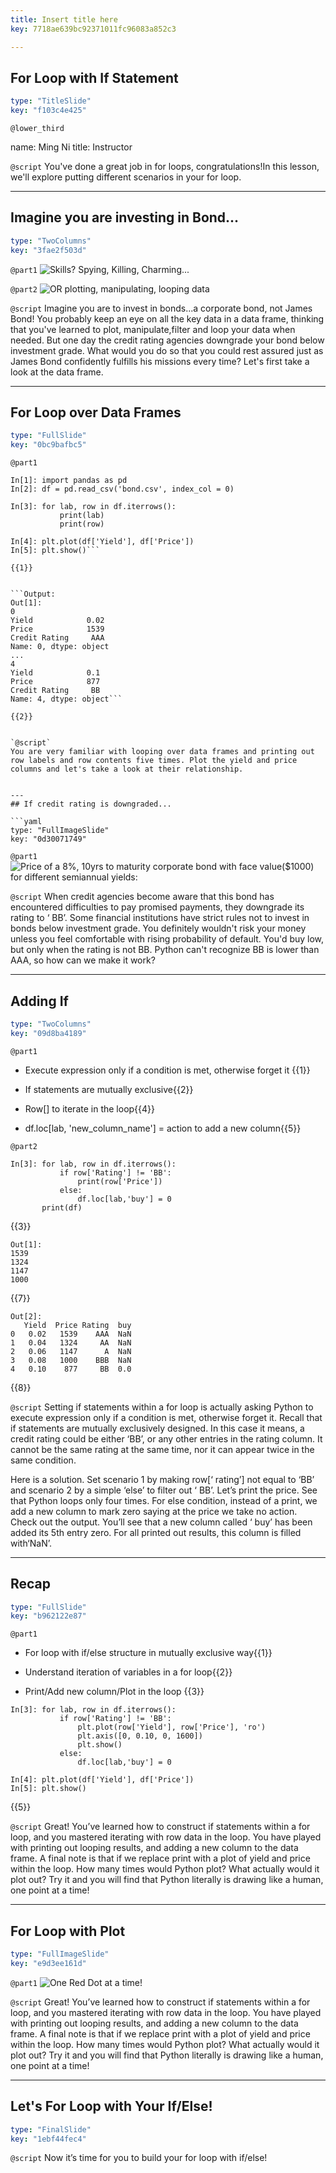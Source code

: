 ```yaml
---
title: Insert title here
key: 7718ae639bc92371011fc96083a852c3

---
```

## For Loop with If Statement

```yaml
type: "TitleSlide"
key: "f103c4e425"
```

`@lower_third`

name: Ming Ni
title: Instructor


`@script`
You've done a great job in for loops, congratulations!In this lesson, we'll explore putting different scenarios in your for loop.


---
## Imagine you are investing in Bond...

```yaml
type: "TwoColumns"
key: "3fae2f503d"
```

`@part1`
![Skills? Spying, Killing, Charming...](https://github.com/Jirehmountain/DataCamp/blob/master/james%20bond.jpg)


`@part2`
![OR plotting, manipulating, looping data](https://github.com/Jirehmountain/DataCamp/blob/master/corporate-bonds2-1-638.jpg)


`@script`
Imagine you are to invest in bonds...a corporate bond, not James Bond! You probably keep an eye on all the key data in a data frame, thinking that you've learned to plot, manipulate,filter and loop your data when needed. But one day the credit rating agencies downgrade your bond below investment grade. What would you do so that you could rest assured just as James Bond confidently fulfills his missions every time? Let's first take a look at the data frame.


---
## For Loop over Data Frames

```yaml
type: "FullSlide"
key: "0bc9bafbc5"
```

`@part1`
```Input:
In[1]: import pandas as pd
In[2]: df = pd.read_csv('bond.csv', index_col = 0) 

In[3]: for lab, row in df.iterrows():
           print(lab)
           print(row)

In[4]: plt.plot(df['Yield'], df['Price'])
In[5]: plt.show()```

{{1}} 


```Output:
Out[1]: 
0
Yield            0.02
Price            1539
Credit Rating     AAA
Name: 0, dtype: object
...
4
Yield            0.1
Price            877
Credit Rating     BB
Name: 4, dtype: object```

{{2}}


`@script`
You are very familiar with looping over data frames and printing out row labels and row contents five times. Plot the yield and price columns and let's take a look at their relationship.


---
## If credit rating is downgraded...

```yaml
type: "FullImageSlide"
key: "0d30071749"
```

`@part1`
![Price of a 8%, 10yrs to maturity corporate bond with face value($1000) for different semiannual yields:](https://github.com/Jirehmountain/DataCamp/blob/master/Bond%20price%20and%20yield.png)


`@script`
When credit agencies become aware that this bond has encountered difficulties to pay promised payments, they downgrade its rating to ‘ BB’. Some financial institutions have strict rules not to invest in bonds below investment grade. You definitely wouldn't risk your money unless you feel comfortable with rising probability of default. You'd buy low, but only when the rating is not BB. Python can't recognize BB is lower than AAA, so how can we make it work?


---
## Adding If

```yaml
type: "TwoColumns"
key: "09d8ba4189"
```

`@part1`
- Execute expression only if a condition is met, otherwise forget it {{1}} 

- If statements are mutually exclusive{{2}} 

- Row[] to iterate in the loop{{4}} 

- df.loc[lab, 'new_column_name'] = action to add a new column{{5}}


`@part2`
```Inputs:
In[3]: for lab, row in df.iterrows():  
           if row['Rating'] != 'BB':
               print(row['Price'])
           else:
               df.loc[lab,'buy'] = 0
       print(df)

```
{{3}} 

```Outputs:
Out[1]: 
1539           
1324
1147
1000          
```
{{7}} 

``` Outputs:
Out[2]:
   Yield  Price Rating  buy
0   0.02   1539    AAA  NaN
1   0.04   1324     AA  NaN
2   0.06   1147      A  NaN
3   0.08   1000    BBB  NaN
4   0.10    877     BB  0.0
``` 
{{8}}


`@script`
Setting if statements within a for loop is actually asking Python to execute expression only if a condition is met, otherwise forget it. Recall that if statements are mutually exclusively designed. In this case it means, a credit rating could be either ‘BB’, or any other entries in the rating column. It cannot be the same rating at the same time, nor it can appear twice in the same condition. 

Here is a solution. Set scenario 1 by making row[‘ rating’] not equal to ‘BB’ and scenario 2 by a simple ‘else’ to filter out ‘ BB’. Let’s print the price. See that Python loops only four times. For else condition, instead of a print, we add a new column to mark zero saying at the price we take no action. Check out the output. You’ll see that a new column called ‘ buy’ has been added its 5th entry zero. For all printed out results, this column is filled with‘NaN’.


---
## Recap

```yaml
type: "FullSlide"
key: "b962122e87"
```

`@part1`
- For loop with if/else structure in mutually exclusive way{{1}} 

- Understand iteration of variables in a for loop{{2}} 

- Print/Add new column/Plot in the loop
{{3}} 

```Inputs:
In[3]: for lab, row in df.iterrows():  
           if row['Rating'] != 'BB':
               plt.plot(row['Yield'], row['Price'], 'ro')
               plt.axis([0, 0.10, 0, 1600])
               plt.show()
           else:
               df.loc[lab,'buy'] = 0

In[4]: plt.plot(df['Yield'], df['Price'])
In[5]: plt.show()
```
{{5}}


`@script`
Great! You’ve learned how to construct if statements within a for loop, and you mastered iterating with row data in the loop. You have played with printing out looping results, and adding a new column to the data frame. A final note is that if we replace print with a plot of yield and price within the loop. How many times would Python plot? What actually would it plot out? Try it and you will find that Python literally is drawing like a human, one point at a time!


---
## For Loop with Plot

```yaml
type: "FullImageSlide"
key: "e9d3ee161d"
```

`@part1`
![One Red Dot at a time!](https://github.com/Jirehmountain/DataCamp/blob/master/Steps.png)


`@script`
Great! You’ve learned how to construct if statements within a for loop, and you mastered iterating with row data in the loop. You have played with printing out looping results, and adding a new column to the data frame. A final note is that if we replace print with a plot of yield and price within the loop. How many times would Python plot? What actually would it plot out? Try it and you will find that Python literally is drawing like a human, one point at a time!


---
## Let's For Loop with Your If/Else!

```yaml
type: "FinalSlide"
key: "1ebf44fec4"
```

`@script`
Now it’s time for you to build your for loop with if/else!

